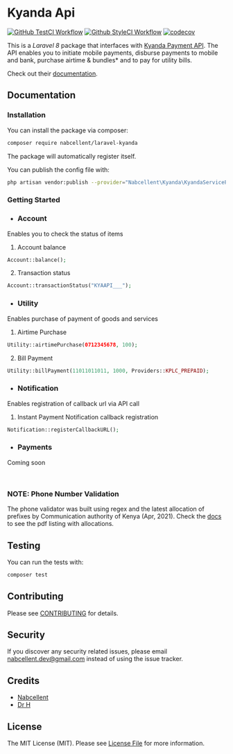 # Kyanda Api

[![GitHub TestCI Workflow](https://github.com/Nabcellent/laravel-kyanda/actions/workflows/test.yml/badge.svg?branch=master)](https://github.com/Nabcellent/laravel-kyanda/actions/workflows/test.yml)
[![Github StyleCI Workflow](https://github.com/Nabcellent/laravel-kyanda/actions/workflows/styleci.yml/badge.svg?branch=master)](https://github.com/Nabcellent/laravel-kyanda/actions/workflows/styleci.yml)
[![codecov](https://codecov.io/gh/Nabcellent/laravel-kyanda/branch/master/graph/badge.svg?token=G797PMPY6Y)](https://codecov.io/gh/Nabcellent/laravel-kyanda)

This is a <i>Laravel 8</i> package that interfaces with [Kyanda Payment API](https://kyanda.co.ke/).
The API enables you to initiate mobile payments, disburse payments to mobile and bank, purchase airtime & bundles* and to pay for utility bills.

Check out their [documentation](https://kyanda.co.ke/developer/index.html).

## Documentation

### Installation

You can install the package via composer:

``` bash
composer require nabcellent/laravel-kyanda
```

The package will automatically register itself.

You can publish the config file with:
```bash
php artisan vendor:publish --provider="Nabcellent\Kyanda\KyandaServiceProvider" --tag="kyanda-config"
```

### Getting Started
- ### Account
Enables you to check the status of items

1. Account balance
```php
Account::balance();
```

2. Transaction status
```php
Account::transactionStatus("KYAAPI___");
```


- ### Utility
Enables purchase of payment of goods and services

1. Airtime Purchase
```php
Utility::airtimePurchase(0712345678, 100);
```

2. Bill Payment
```php
Utility::billPayment(11011011011, 1000, Providers::KPLC_PREPAID);
```


- ### Notification
Enables registration of callback url via API call

1. Instant Payment Notification callback registration
```php
Notification::registerCallbackURL();
```

- ### Payments
Coming soon

<br>

### NOTE: Phone Number Validation
The phone validator was built using regex and the latest allocation of prefixes by Communication authority of Kenya (Apr, 2021).
Check the [docs](docs) to see the pdf listing with allocations.

## Testing

You can run the tests with:

```bash
composer test
```

## Contributing

Please see [CONTRIBUTING](CONTRIBUTING.md) for details.

## Security

If you discover any security related issues, please email [nabcellent.dev@gmail.com](mailto:nabcellent.dev@gmail.com) instead of using the issue tracker.

## Credits

- [Nabcellent](https://github.com/nabcellent)
- [Dr H](https://github.com/drh97)

[comment]: <> (- [All Contributors]&#40;../../contributors&#41;)

## License

The MIT License (MIT). Please see [License File](LICENSE.md) for more information.
